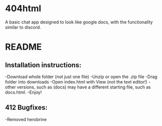 # 404html
A basic chat app designed to look like google docs, with the functionality similar to discord.

# README

## Installation instructions:
-Download whole folder (not just one file)
-Unzip or open the .zip file
-Drag folder into downloads
-Open index.html with View (not the text editor!)
	-other versions, such as (docs) may have a different starting file, such as docs.html.
-Enjoy!
## 412 Bugfixes:
-Removed herobrine
